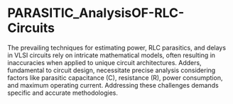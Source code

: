 # PARASITIC_AnalysisOF-RLC-Circuits
The prevailing techniques for estimating power, RLC parasitics, and delays in VLSI circuits rely on intricate mathematical models, often resulting in inaccuracies when applied to unique circuit architectures. Adders, fundamental to circuit design, necessitate precise analysis considering factors like parasitic capacitance (C), resistance (R), power consumption, and maximum operating current. Addressing these challenges demands specific and accurate methodologies.

